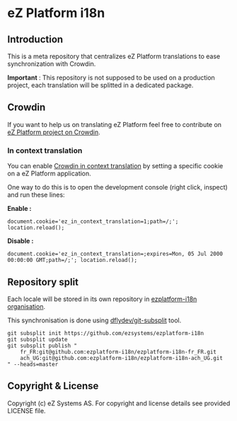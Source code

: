 # eZ Platform i18n

## Introduction

This is a meta repository that centralizes eZ Platform translations to ease synchronization with Crowdin.

**Important** : This repository is not supposed to be used on a production project, each translation will be 
splitted in a dedicated package.

## Crowdin

If you want to help us on translating eZ Platform feel free to contribute on [eZ Platform project on Crowdin][crowdin-ezplatform].

### In context translation

You can enable [Crowdin in context translation][in-context] by setting a specific cookie on a eZ Platform application.

One way to do this is to open the development console (right click, inspect) and run these lines:

**Enable :**

    document.cookie='ez_in_context_translation=1;path=/;'; location.reload();
    
**Disable :** 

    document.cookie='ez_in_context_translation=;expires=Mon, 05 Jul 2000 00:00:00 GMT;path=/;'; location.reload();

## Repository split

Each locale will be stored in its own repository in [ezplatform-i18n organisation][ezplatform-i18n-org].

This synchronisation is done using [dflydev/git-subsplit][dflydev] tool.

    git subsplit init https://github.com/ezsystems/ezplatform-i18n
    git subsplit update
    git subsplit publish "
        fr_FR:git@github.com:ezplatform-i18n/ezplatform-i18n-fr_FR.git
        ach_UG:git@github.com:ezplatform-i18n/ezplatform-i18n-ach_UG.git
    " --heads=master

## Copyright & License
Copyright (c) eZ Systems AS. For copyright and license details see provided LICENSE file.

[dflydev]: https://github.com/dflydev/git-subsplit
[crowdin-ezplatform]: https://crowdin.com/project/ez-platform
[ezplatform-i18n-org]: https://github.com/ezplatform-i18n
[in-context]: https://crowdin.com/page/in-context-localization
